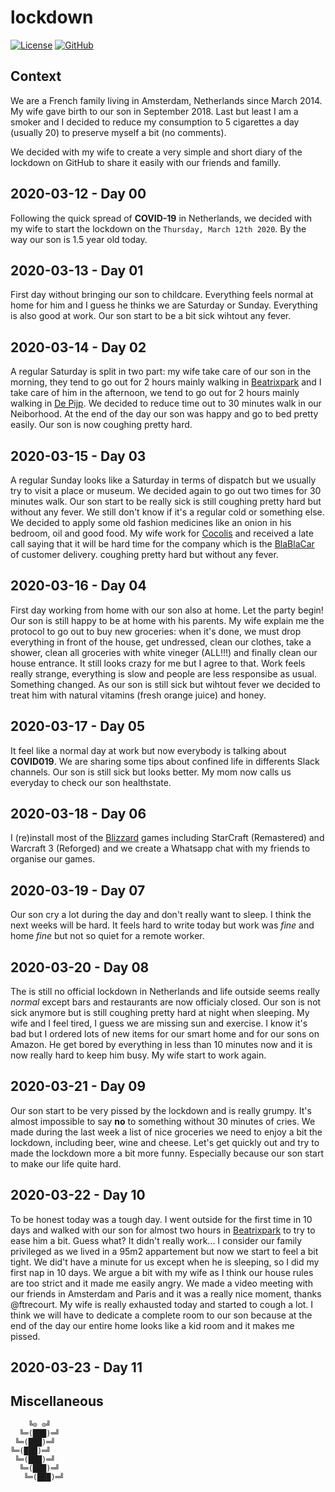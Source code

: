 # lockdown

[![License][license-img]][license-href]
[![GitHub][github-img]][github-href]

## Context

We are  a French family living  in Amsterdam, Netherlands since  March 2014. My
wife gave birth to our son in September  2018. Last but least I am a smoker and
I  decided to  reduce my  consumption to  5 cigarettes  a day  (usually 20)  to
preserve myself a bit (no comments).

We decided with my wife to create a very simple and short diary of the lockdown
on GitHub to share it easily with our friends and familly.

## 2020-03-12 - Day 00

Following the quick  spread of **COVID-19** in Netherlands, we  decided with my
wife to start the  lockdown on the `Thursday, March 12th 2020`.  By the way our
son is 1.5 year old today.

## 2020-03-13 - Day 01

First day  without bringing our  son to  childcare. Everything feels  normal at
home for him  and I guess he  thinks we are Saturday or  Sunday.  Everything is
also good at work. Our son start to be a bit sick wihtout any fever.

## 2020-03-14 - Day 02

A regular Saturday  is split in two part:  my wife take care of our  son in the
morning,   they   tend   to   go   out  for   2   hours   mainly   walking   in
[Beatrixpark](https://www.amsterdam.info/parks/beatrixpark/) and I take care of
him in  the afternoon,  we tend to  go out  for 2 hours  mainly walking  in [De
Pijp](https://www.amsterdam.info/depijp/).  We decided to reduce time out to 30
minutes walk in our Neiborhood. At the end  of the day our son was happy and go
to bed pretty easily. Our son is now coughing pretty hard.

## 2020-03-15 - Day 03
    
A regular Sunday looks like a Saturday  in terms of dispatch but we usually try
to visit a place or museum. We decided again to go out two times for 30 minutes
walk. Our son start to be really sick is still coughing pretty hard but without
any fever.  We still don't know  if it's a  regular cold or something  else. We
decided to apply some  old fashion medicines like an onion  in his bedroom, oil
and  good  food.   My  wife  work  for  [Cocolis](https://www.cocolis.fr/)  and
received a late call saying that it will  be hard time for the company which is
the  [BlaBlaCar](https://www.blablacar.com/)  of customer  delivery.   coughing
pretty hard but without any fever.

## 2020-03-16 - Day 04

First day working from home with our son also at home. Let the party begin! Our
son is  still happy  to be at  home with  his parents. My  wife explain  me the
protocol  to  go out  to  buy  new groceries:  when  it's  done, we  must  drop
everything in  front of  the house,  get undressed, clean  our clothes,  take a
shower, clean all  groceries with white vineger (ALL!!!) and  finally clean our
house entrance.  It still  looks crazy for me but I agree  to that.  Work feels
really  strange,  everything  is  slow   and  people  are  less  responsibe  as
usual. Something changed. As our son is still sick but wihtout fever we decided
to treat him with natural vitamins (fresh orange juice) and honey.

## 2020-03-17 - Day 05

It  feel  like  a normal  day  at  work  but  now everybody  is  talking  about
**COVID019**. We are sharing some tips  about confined life in differents Slack
channels. Our son is still sick but  looks better. My mom now calls us everyday
to check our son healthstate.

## 2020-03-18 - Day 06

I (re)install most of the [Blizzard](https://www.blizzard.com/) games including
StarCraft (Remastered) and Warcraft 3 (Reforged)  and we create a Whatsapp chat
with my friends to organise our games.

## 2020-03-19 - Day 07

Our son cry a  lot during the day and don't really want  to sleep.  I think the
next weeks will be  hard. It feels hard to write today but  work was *fine* and
home *fine* but not so quiet for a remote worker.

## 2020-03-20 - Day 08

The is still no official lockdown  in Netherlands and life outside seems really
*normal* except bars and restaurants are  now officialy closed.  Our son is not
sick anymore but is still coughing pretty  hard at night when sleeping. My wife
and I feel tired, I guess we are  missing sun and exercise. I know it's bad but
I ordered lots of  new items for our smart home and for  our sons on Amazon. He
get bored by everything  in less than 10 minutes now and it  is now really hard
to keep him busy. My wife start to work again.

## 2020-03-21 - Day 09

Our son  start to be  very pissed  by the lockdown  and is really  grumpy. It's
almost impossible  to say **no** to  something without 30 minutes  of cries. We
made during the last  week a list of nice groceries we need  to enjoy a bit the
lockdown, including  beer, wine and  cheese. Let's get  quickly out and  try to
made the lockdown  more a bit more  funny. Especially because our  son start to
make our life quite hard.

## 2020-03-22 - Day 10

To be  honest today was a  tough day. I went  outside for the first  time in 10
days    and   walked    with    our    son   for    almost    two   hours    in
[Beatrixpark](https://www.amsterdam.info/parks/beatrixpark/) to try to ease him
a bit.  Guess what? It didn't  really work...  I consider our family privileged
as we  lived in a  95m2 appartement but  now we start to  feel a bit  tight. We
did't have a minute for us except when he is sleeping, so I did my first nap in
10 days. We argue a bit with my wife  as I think our house rules are too strict
and  it made  me easily  angry. We  made a  video meeting  with our  friends in
Amsterdam and Paris and it was a really nice moment, thanks @ftrecourt. My wife
is really exhausted today  and started to cough a lot. I think  we will have to
dedicate a complete  room to our son because  at the end of the  day our entire
home looks like a kid room and it makes me pissed.

## 2020-03-23 - Day 11



## Miscellaneous

```
    ╚⊙ ⊙╝
  ╚═(███)═╝
 ╚═(███)═╝
╚═(███)═╝
 ╚═(███)═╝
  ╚═(███)═╝
   ╚═(███)═╝
```

[license-img]: https://img.shields.io/github/license/rockyluke/lockdown
[license-href]: LICENSE
[github-img]: https://img.shields.io/github/stars/rockyluke/lockdown?style=social
[github-href]: https://github.com/rockyluke/lockdown/stargazers
